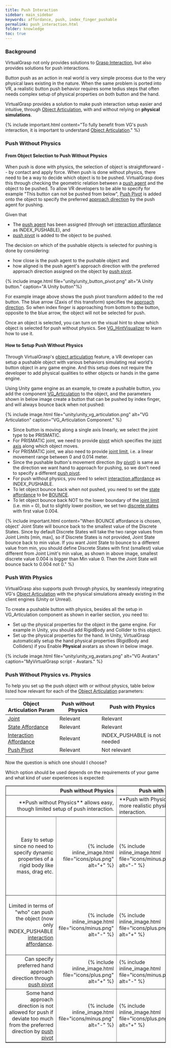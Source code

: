 ```yaml
---
title: Push Interaction
sidebar: main_sidebar
keywords: affordance, push, index_finger_pushable
permalink: push_interaction.html
folder: knowledge
toc: true
---
```


### Background

VirtualGrasp not only provides solutions to [Grasp Interaction](grasp_interaction.html#grasp-interaction), 
but also provides solutions for push interactions.

Button push as an action in real world is very simple process due to the very physical laws existing in the nature. 
When the same problem is ported into VR, a realistic button push behavior requires some tedius steps that often needs complex setup of physical properties on 
both button and the hand.

VirtualGrasp provides a solution to make push interaction setup easier and intuitive, through [Object Articulation](object_articulation.html#object-articulation), with and without relying on **physical simulations**.

{% include important.html content="To fully benefit from VG's push interaction, it is important to understand [Object Articulation](object_articulation.html#object-articulation)." %}


### Push Without Physics

#### From Object Selection to Push Without Physics

When push is done with physics, the selection of object is straightforward -- by contact and apply force. 
When push is done without physics, there need to be a way to decide which object is to be pushed. 
VirtualGrasp does this through checking the geometric relation between a 
<a href="#" data-toggle="tooltip" data-original-title="{{site.data.glossary.PushAgent}}">push agent</a>
and the object to be pushed. 
To allow VR developers to be able to specify for example "This button can not be pushed from below", 
<a href="#" data-toggle="tooltip" data-original-title="{{site.data.glossary.PushPivot}}">Push Pivot</a> is added
onto the object to specify the preferred <a href="#" data-toggle="tooltip" data-original-title="{{site.data.glossary.ApproachDirection}}">approach direction</a> 
by the push agent for pushing. 

Given that
* The <a href="#" data-toggle="tooltip" data-original-title="{{site.data.glossary.PushAgent}}">push agent</a> has been assigned 
(through set <a href="#" data-toggle="tooltip" data-original-title="{{site.data.glossary.InteractionAffordance}}">interaction affordance</a> as INDEX_PUSHABLE),
and
* <a href="#" data-toggle="tooltip" data-original-title="{{site.data.glossary.PushPivot}}">push pivot</a> is added to the object to be pushed. 

The decision on which of the pushable objects is selected for pushing is done by considering:
* how close is the push agent to the pushable object
and
* how aligned is the push agent's approach direction with the preferred approach direction assigned on the object by 
<a href="#" data-toggle="tooltip" data-original-title="{{site.data.glossary.PushPivot}}">push pivot</a>. 

{% include image.html file="unity/unity_button_pivot.png" alt="A Unity button." caption="A Unity button"%}

For example image above shows the push pivot transform added to the red button. The blue arrow (Zaxis of this transform) specifies
the <a href="#" data-toggle="tooltip" data-original-title="{{site.data.glossary.ApproachDirection}}">approach direction</a>. 
So when index finger is approaching from bottom to the button, opposite to the blue arrow, the object will not be selected for push.


Once an object is selected, you can turn on the visual hint to show which object is selected for push without physics. 
See [VG_HintVisualizer](unity_component_vghintvisualizer.html#unity-component-vghintvisualizer) to learn how to use it.

#### How to Setup Push Without Physics

Through VirtualGrasp's [object articulation](object_articulation.html#object-articulation) feature, a VR developer can setup a pushable object with various behaviors 
simulating real world's button object in any game engine. And this setup does not require the developer to add physical qualities to either objects or hands in the game engine. 

Using Unity game engine as an example, to create a pushable button, 
you add the component [VG_Articulation](unity_component_vgarticulation.html#unity-component-vgarticulation) to the object, 
and the parameters shown in below image create a button that can be pushed by index finger, and will always bounce back when not pushed:

{% include image.html file="unity/unity_vg_articulation.png" alt="VG Articulation" caption="VG_Articulation Component." %}

* Since button is moving along a single axis linearly, we select the joint type to be PRISMATIC.
* For PRISMATIC joint, we need to provide <a href="#" data-toggle="tooltip" data-original-title="{{site.data.glossary.Pivot}}">pivot</a> which specifies the <a href="#" data-toggle="tooltip" data-original-title="{{site.data.glossary.JointAxis}}">joint axis</a> along which object moves.
* For PRISMATIC joint, we also need to provide <a href="#" data-toggle="tooltip" data-original-title="{{site.data.glossary.JointLimit}}">joint limit</a>, i.e. a linear movement range between 0 and 0.014 meter. 
* Since the pushable button's movement direction (by <a href="#" data-toggle="tooltip" data-original-title="{{site.data.glossary.Pivot}}">pivot</a>) is same as the direction we want hand to approach for pushing, so we don't need to specify 
a different <a href="#" data-toggle="tooltip" data-original-title="{{site.data.glossary.PushPivot}}">push pivot</a>.
* For push without physics, you need to select <a href="#" data-toggle="tooltip" data-original-title="{{site.data.glossary.InteractionAffordance}}">interaction affordance</a> as INDEX_PUSHABLE.
* To let object bounce back when not pushed, you need to set the <a href="#" data-toggle="tooltip" data-original-title="{{site.data.glossary.StateAffordance}}">state affordance</a>
 to be <a href="#" data-toggle="tooltip" data-original-title="{{site.data.glossary.Bounce}}">BOUNCE</a>. 
* To let object bounce back NOT to the lower boundary of the <a href="#" data-toggle="tooltip" data-original-title="{{site.data.glossary.JointLimit}}">joint limit</a> 
(i.e. min = 0), but to slightly lower position, we set two <a href="#" data-toggle="tooltip" data-original-title="{{site.data.glossary.DiscreteStates}}">discrete states</a> with first value 0.004.


{% include important.html content="When BOUNCE affordance is chosen, object' Joint State will bounce back to the smallest value of the Discrete States.
Since by default Discrete States will take the two range values from Joint Limits [min, max], so if Discrete States is not provided, Joint State bounce back to min value. 
If you want Joint State to bounce to a different value from min, you should define Discrete States with first (smallest) value different from Joint Limit's min value, 
as shown in above image, smallest discrete value 0.004 is bigger than Min value 0. Then the Joint State will bounce back to 0.004 not 0." %}



### Push With Physics

VirtualGrasp also supports push through physics, by seamlessly integrating VG's [Object Articulation](object_articulation.html#object-articulation) with the physical simulations already existing 
in the client engines (Unity or Unreal). 

To create a pushable button with physics, besides all the setup in VG_Articulation component as shown in earlier section, you need to:
* Set up the physical properties for the object in the game engine. For example in Unity, you should add RigidBody and Collider to this object. 
* Set up the physical properties for the hand. In Unity, VirtualGrasp automatically setup the hand physical properties (RigidBody and Colliders) if you Enable **Physical** avatars as shown in below image. 

{% include image.html file="unity/unity_vg_avatars.png" alt="VG Avatars" caption="MyVirtualGrasp script - Avatars." %}

### Push Without Physics vs. Physics

To help you set up the push object with or without physics, 
 table below listed how relevant for each of the [Object Articulation](object_articulation.html#object-articulation) parameters:
 
| Object Articulation Param | Push without Physics | Push with Physics |
|-------|--------|---------|
| <a href="#" data-toggle="tooltip" data-original-title="{{site.data.glossary.Joint}}">Joint</a> | Relevant | Relevant | 
| <a href="#" data-toggle="tooltip" data-original-title="{{site.data.glossary.StateAffordance}}">State Affordance</a>| Relevant | Relevant | 
| <a href="#" data-toggle="tooltip" data-original-title="{{site.data.glossary.InteractionAffordance}}">Interaction Affordance</a> | Relevant | INDEX_PUSHABLE is not needed | 
| <a href="#" data-toggle="tooltip" data-original-title="{{site.data.glossary.PushPivot}}">Push Pivot</a> | Relevant | Not relevant  | 

Now the question is which one should I choose? 

Which option should be used depends on the requirements of your game and what kind of user experiences is expected:

<table border="1">
<colgroup>
<col width="40%" />
<col width="10%" />
<col width="10%" />
<col width="40%" />
</colgroup>
<thead>
<tr class="header">
<th colspan="2" style="text-align: right">Push without Physics</th>
<th colspan="2">Push with Physics</th>
</tr>
</thead>
<tbody>
<tr>
<td markdown="span" colspan="2" style="text-align: right">
**Push without Physics** allows easy, though limited setup of push interaction.<!-- While full baking is needed, it only uses grasp baking results during runtime.are created by a limited set of grasps around an object depending on a pre-baked grasp database.--></td>
<td markdown="span" colspan="2">**Push with Physics** allows more realistic physics-based push interaction.<!--While full baking is currently enabled (so one can switch between static and dynamic grasping per object), it only uses shape baking results. --><!--are unlimited grasps that are generated during runtime.--></td>
</tr>
<tr>
<td markdown="span" style="text-align: right">Easy to setup since no need to specify dynamic properties of a rigid body like mass, drag etc.</td>
<td markdown="span" style="text-align: right">{% include inline_image.html file="icons/plus.png" alt="+" %}</td>
<td markdown="span">{% include inline_image.html file="icons/minus.png" alt="-" %}</td>
<td markdown="span">Need careful selection of dynamic properties since they influence how object react to push</td>
</tr>
<tr>
<td markdown="span" style="text-align: right">Limited in terms of "who" can push the object (now only INDEX_PUSHABLE <a href="#" data-toggle="tooltip" data-original-title="{{site.data.glossary.InteractionAffordance}}">interaction affordance</a>.</td>
<td markdown="span" style="text-align: right">{% include inline_image.html file="icons/minus.png" alt="-" %}</td>
<td markdown="span">{% include inline_image.html file="icons/plus.png" alt="+" %}</td>
<td markdown="span">Anything with RigidBody and Collider can push since it is physics-based.</td>
</tr>
<tr>
<td markdown="span" style="text-align: right">Can specify preferred hand approach direction through <a href="#" data-toggle="tooltip" data-original-title="{{site.data.glossary.PushPivot}}">push pivot</a>  </td>
<td markdown="span" style="text-align: right">{% include inline_image.html file="icons/plus.png" alt="+" %}</td>
<td markdown="span">{% include inline_image.html file="icons/minus.png" alt="-" %}</td>
<td markdown="span">Can not specify preferred hand direction. </td>
</tr>
<tr>
<td markdown="span" style="text-align: right">Some hand approach direction is not allowed for push if deviate too much from the preferred direction by <a href="#" data-toggle="tooltip" data-original-title="{{site.data.glossary.PushPivot}}">push pivot</a> </td>
<td markdown="span" style="text-align: right">{% include inline_image.html file="icons/minus.png" alt="-" %}</td>
<td markdown="span">{% include inline_image.html file="icons/plus.png" alt="+" %}</td>
<td markdown="span">Object can be pushed from any direction since it is physics-based.</td>
</tr>
</tbody>
</table>


